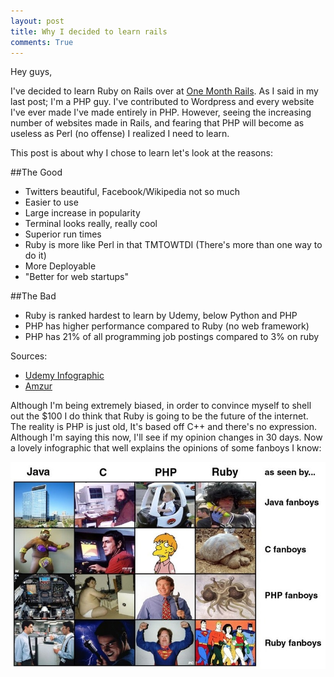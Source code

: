```yaml
---
layout: post
title: Why I decided to learn rails
comments: True
---
```

Hey guys,

I've decided to learn Ruby on Rails over at <a href="https://onemonth.com/courses/one-month-rails/">One Month Rails</a>. As I said in my last post; I'm a PHP guy. I've contributed to Wordpress and every website I've ever made I've made entirely in PHP.  However, seeing the increasing number of websites made in Rails, and fearing that PHP will become as useless as Perl (no offense) I realized I need to learn.  

This post is about why I chose to learn let's look at the reasons:

##The Good

* Twitters beautiful, Facebook/Wikipedia not so much
* Easier to use
* Large increase in popularity
* Terminal looks really, really cool
* Superior run times
* Ruby is more like Perl in that TMTOWTDI (There's more than one way to do it)
* More Deployable
* "Better for web startups"

##The Bad

* Ruby is ranked hardest to learn by Udemy, below Python and PHP
* PHP has higher performance compared to Ruby (no web framework)
* PHP has 21% of all programming job postings compared to 3% on ruby

Sources:
* <a href="https://www.udemy.com/blog/wp-content/uploads/2012/01/PROGRAMMING-LANGUAGE-3.png"> Udemy Infographic</a>
* <a href="http://www.amzur.com/comparison-php-vs-ruby-on-rails-ror/"> Amzur</a>

Although I'm being extremely biased, in order to convince myself to shell out the $100 I do think that Ruby is going to be the future of the internet.  The reality is PHP is just old, It's based off C++ and there's no expression.  Although I'm saying this now, I'll see if my opinion changes in 30 days.  Now a lovely infographic that well explains the opinions of some fanboys I know:


<img border="0" src="/Photos/fanboys.jpeg" alt="Forus Gump">


